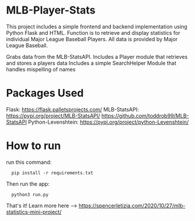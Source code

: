 # MLB-Player-Stats

This project includes a simple frontend and backend implementation using Python Flask and HTML.
Function is to retrieve and display statistics for individual Major League Baseball Players.
All data is provided by Major League Baseball.

Grabs data from the MLB-StatsAPI.
Includes a Player module that retrieves and stores a players data
Includes a simple SearchHelper Module that handles mispelling of names

# Packages Used
Flask: 
  https://flask.palletsprojects.com/
MLB-StatsAPI:
  https://pypi.org/project/MLB-StatsAPI/
  https://github.com/toddrob99/MLB-StatsAPI
Python-Levenshtein:
  https://pypi.org/project/python-Levenshtein/

# How to run
run this command:
```
  pip install -r requirements.txt
```
Then run the app:
```
  python3 run.py
```
  
That's it! Learn more here --> https://spencerletizia.com/2020/10/27/mlb-statistics-mini-project/
